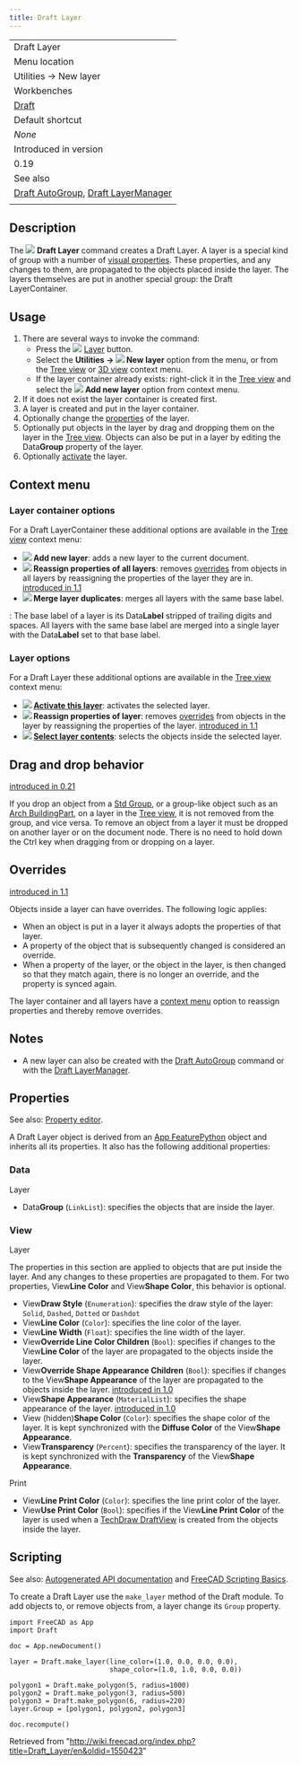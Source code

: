 ```yaml
---
title: Draft Layer
---
```


|                                                                                                                       |
| --------------------------------------------------------------------------------------------------------------------- |
| Draft Layer                                                                                                           |
| Menu location                                                                                                         |
| Utilities → New layer                                                                                                 |
| Workbenches                                                                                                           |
| [Draft](/Draft_Workbench "Draft Workbench")                                                                           |
| Default shortcut                                                                                                      |
| _None_                                                                                                                |
| Introduced in version                                                                                                 |
| 0.19                                                                                                                  |
| See also                                                                                                              |
| [Draft AutoGroup](/Draft_AutoGroup "Draft AutoGroup"), [Draft LayerManager](/Draft_LayerManager "Draft LayerManager") |
|                                                                                                                       |

## Description

The ![](/images/Draft_Layer.svg) **Draft Layer** command creates a Draft Layer. A layer is a special kind of group with a number of [visual properties](#View). These properties, and any changes to them, are propagated to the objects placed inside the layer. The layers themselves are put in another special group: the Draft LayerContainer.

## Usage

1. There are several ways to invoke the command:
   - Press the ![](/images/Draft_Layer.svg) [Layer](/Draft_Layer "Draft Layer") button.
   - Select the **Utilities → ![](/images/Draft_Layer.svg) New layer** option from the menu, or from the [Tree view](/Tree_view "Tree view") or [3D view](/3D_view "3D view") context menu.
   - If the layer container already exists: right-click it in the [Tree view](/Tree_view "Tree view") and select the **![](/images/Draft_NewLayer.svg) Add new layer** option from context menu.
2. If it does not exist the layer container is created first.
3. A layer is created and put in the layer container.
4. Optionally change the [properties](#Properties) of the layer.
5. Optionally put objects in the layer by drag and dropping them on the layer in the [Tree view](/Tree_view "Tree view"). Objects can also be put in a layer by editing the Data**Group** property of the layer.
6. Optionally [activate](#Layer_options) the layer.

## Context menu

### Layer container options

For a Draft LayerContainer these additional options are available in the [Tree view](/Tree_view "Tree view") context menu:

- **![](/images/Draft_NewLayer.svg) Add new layer**: adds a new layer to the current document.
- **![](/images/Draft_SetStyle.svg) Reassign properties of all layers**: removes [overrides](#Overrides) from objects in all layers by reassigning the properties of the layer they are in. [introduced in 1.1](/Release_notes_1.1 "Release notes 1.1")
- **![](/images/Draft_Layers.svg) Merge layer duplicates**: merges all layers with the same base label.

: The base label of a layer is its Data**Label** stripped of trailing digits and spaces. All layers with the same base label are merged into a single layer with the Data**Label** set to that base label.

### Layer options

For a Draft Layer these additional options are available in the [Tree view](/Tree_view "Tree view") context menu:

- **![](/images/Button_right.svg) [Activate this layer](/Draft_AutoGroup "Draft AutoGroup")**: activates the selected layer.
- **![](/images/Draft_SetStyle.svg) Reassign properties of layer**: removes [overrides](#Overrides) from objects in the layer by reassigning the properties of the layer. [introduced in 1.1](/Release_notes_1.1 "Release notes 1.1")
- **![](/images/Draft_SelectGroup.svg) [Select layer contents](/Draft_SelectGroup "Draft SelectGroup")**: selects the objects inside the selected layer.

## Drag and drop behavior

[introduced in 0.21](/Release_notes_0.21 "Release notes 0.21")

If you drop an object from a [Std Group](/Std_Group "Std Group"), or a group-like object such as an [Arch BuildingPart](/Arch_BuildingPart "Arch BuildingPart"), on a layer in the [Tree view](/Tree_view "Tree view"), it is not removed from the group, and vice versa. To remove an object from a layer it must be dropped on another layer or on the document node. There is no need to hold down the Ctrl key when dragging from or dropping on a layer.

## Overrides

[introduced in 1.1](/Release_notes_1.1 "Release notes 1.1")

Objects inside a layer can have overrides. The following logic applies:

- When an object is put in a layer it always adopts the properties of that layer.
- A property of the object that is subsequently changed is considered an override.
- When a property of the layer, or the object in the layer, is then changed so that they match again, there is no longer an override, and the property is synced again.

The layer container and all layers have a [context menu](#Context_menu) option to reassign properties and thereby remove overrides.

## Notes

- A new layer can also be created with the [Draft AutoGroup](/Draft_AutoGroup "Draft AutoGroup") command or with the [Draft LayerManager](/Draft_LayerManager "Draft LayerManager").

## Properties

See also: [Property editor](/Property_editor "Property editor").

A Draft Layer object is derived from an [App FeaturePython](/App_FeaturePython "App FeaturePython") object and inherits all its properties. It also has the following additional properties:

### Data

Layer

- Data**Group** (`LinkList`): specifies the objects that are inside the layer.

### View

Layer

The properties in this section are applied to objects that are put inside the layer. And any changes to these properties are propagated to them. For two properties, View**Line Color** and View**Shape Color**, this behavior is optional.

- View**Draw Style** (`Enumeration`): specifies the draw style of the layer: `Solid`, `Dashed`, `Dotted` or `Dashdot`
- View**Line Color** (`Color`): specifies the line color of the layer.
- View**Line Width** (`Float`): specifies the line width of the layer.
- View**Override Line Color Children** (`Bool`): specifies if changes to the View**Line Color** of the layer are propagated to the objects inside the layer.
- View**Override Shape Appearance Children** (`Bool`): specifies if changes to the View**Shape Appearance** of the layer are propagated to the objects inside the layer. [introduced in 1.0](/Release_notes_1.0 "Release notes 1.0")
- View**Shape Appearance** (`MaterialList`): specifies the shape appearance of the layer. [introduced in 1.0](/Release_notes_1.0 "Release notes 1.0")
- View (hidden)**Shape Color** (`Color`): specifies the shape color of the layer. It is kept synchronized with the **Diffuse Color** of the View**Shape Appearance**.
- View**Transparency** (`Percent`): specifies the transparency of the layer. It is kept synchronized with the **Transparency** of the View**Shape Appearance**.

Print

- View**Line Print Color** (`Color`): specifies the line print color of the layer.
- View**Use Print Color** (`Bool`): specifies if the View**Line Print Color** of the layer is used when a [TechDraw DraftView](/TechDraw_DraftView "TechDraw DraftView") is created from the objects inside the layer.

## Scripting

See also: [Autogenerated API documentation](https://freecad.github.io/SourceDoc/) and [FreeCAD Scripting Basics](/FreeCAD_Scripting_Basics "FreeCAD Scripting Basics").

To create a Draft Layer use the `make_layer` method of the Draft module. To add objects to, or remove objects from, a layer change its `Group` property.

```
import FreeCAD as App
import Draft

doc = App.newDocument()

layer = Draft.make_layer(line_color=(1.0, 0.0, 0.0, 0.0),
                         shape_color=(1.0, 1.0, 0.0, 0.0))

polygon1 = Draft.make_polygon(5, radius=1000)
polygon2 = Draft.make_polygon(3, radius=500)
polygon3 = Draft.make_polygon(6, radius=220)
layer.Group = [polygon1, polygon2, polygon3]

doc.recompute()

```

Retrieved from "<http://wiki.freecad.org/index.php?title=Draft_Layer/en&oldid=1550423>"
